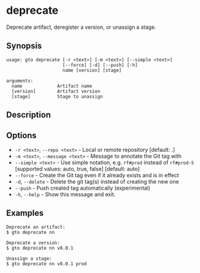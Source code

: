 # deprecate

Deprecate artifact, deregister a version, or unassign a stage.

## Synopsis

```usage
usage: gto deprecate [-r <text>] [-m <text>] [--simple <text>]
                     [--force] [-d] [--push] [-h]
                     name [version] [stage]

arguments:
  name             Artifact name
  [version]        Artifact version
  [stage]          Stage to unassign
```

## Description

## Options

- `-r <text>`, `--repo <text>` - Local or remote repository [default: .]
- `-m <text>`, `--message <text>` - Message to annotate the Git tag with
- `--simple <text>` - Use simple notation, e.g. `rf#prod` instead of `rf#prod-5`
  [supported values: auto, true, false] [default: auto]
- `--force` - Create the Git tag even if it already exists and is in effect
- `-d`, `--delete` - Delete the git tag(s) instead of creating the new one
- `--push` - Push created tag automatically (experimental)
- `-h`, `--help` - Show this message and exit.

## Examples

    Deprecate an artifact:
    $ gto deprecate nn

    Deprecate a version:
    $ gto deprecate nn v0.0.1

    Unassign a stage:
    $ gto deprecate nn v0.0.1 prod
